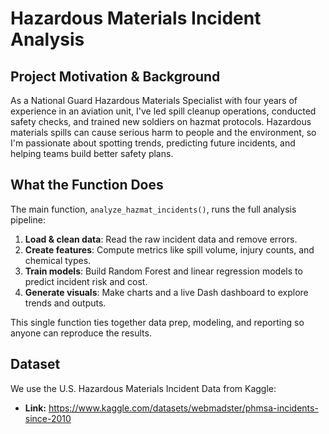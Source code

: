 # Hazardous Materials Incident Analysis

## Project Motivation & Background

As a National Guard Hazardous Materials Specialist with four years of experience in an aviation unit, I've led spill cleanup operations, conducted safety checks, and trained new soldiers on hazmat protocols. Hazardous materials spills can cause serious harm to people and the environment, so I'm passionate about spotting trends, predicting future incidents, and helping teams build better safety plans.

## What the Function Does

The main function, `analyze_hazmat_incidents()`, runs the full analysis pipeline:

1. **Load & clean data**: Read the raw incident data and remove errors.  
2. **Create features**: Compute metrics like spill volume, injury counts, and chemical types.  
3. **Train models**: Build Random Forest and linear regression models to predict incident risk and cost.  
4. **Generate visuals**: Make charts and a live Dash dashboard to explore trends and outputs.  

This single function ties together data prep, modeling, and reporting so anyone can reproduce the results.

## Dataset

We use the U.S. Hazardous Materials Incident Data from Kaggle:

- **Link:** https://www.kaggle.com/datasets/webmadster/phmsa-incidents-since-2010


